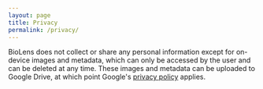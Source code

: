 ```yaml
---
layout: page
title: Privacy
permalink: /privacy/
---
```


BioLens does not collect or share any personal information except for on-device images and metadata, which can only be accessed by the user and can be deleted at any time. These images and metadata can be uploaded to Google Drive, at which point Google's [privacy policy](https://policies.google.com/privacy) applies.
